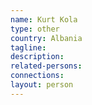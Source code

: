 ```yaml
---
name: Kurt Kola
type: other
country: Albania
tagline:
description:
related-persons:
connections:
layout: person
---
```

